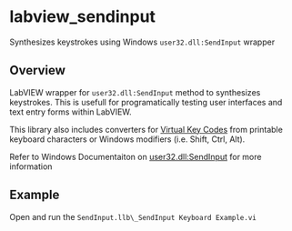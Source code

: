 # labview_sendinput
Synthesizes keystrokes using Windows `user32.dll:SendInput` wrapper

## Overview
LabVIEW wrapper for `user32.dll:SendInput` method to synthesizes keystrokes. This is usefull for programatically testing user interfaces and text entry forms within LabVIEW. 

This library also includes converters for [Virtual Key Codes](https://docs.microsoft.com/en-us/windows/win32/inputdev/virtual-key-codes) from printable keyboard characters or Windows modifiers (i.e. Shift, Ctrl, Alt).

Refer to Windows Documentaiton on [user32.dll:SendInput](https://docs.microsoft.com/en-us/windows/win32/api/winuser/nf-winuser-sendinput) for more information

## Example
Open and run the `SendInput.llb\_SendInput Keyboard Example.vi`
